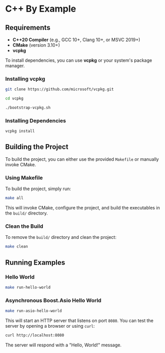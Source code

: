 # C++ By Example

## Requirements

- **C++20 Compiler** (e.g., GCC 10+, Clang 10+, or MSVC 2019+)
- **CMake** (version 3.10+)
- **vcpkg**

To install dependencies, you can use **vcpkg** or your system's package manager.

### Installing vcpkg ###
```bash
git clone https://github.com/microsoft/vcpkg.git
```
```bash 
cd vcpkg
```
```bash
./bootstrap-vcpkg.sh
```
  
### Installing Dependencies 
```bash 
vcpkg install
```
## Building the Project

To build the project, you can either use the provided `Makefile` or manually invoke CMake.

### Using Makefile

To build the project, simply run:

```bash
make all
```

This will invoke CMake, configure the project, and build the executables in the `build/` directory.

### Clean the Build

To remove the `build/` directory and clean the project:

```bash
make clean
```

## Running Examples

### Hello World
```bash
make run-hello-world
```
### Asynchronous Boost.Asio Hello World
```bash
make run-asio-hello-world
```

This will start an HTTP server that listens on port `8080`. You can test the server by opening a browser or using `curl`:

```bash
curl http://localhost:8080
```

The server will respond with a "Hello, World!" message.
